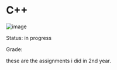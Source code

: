 # C++
![image](https://user-images.githubusercontent.com/72886944/109691072-f5828700-7b7e-11eb-8281-642106fcc36b.png)

Status: in progress

Grade: 

these are the assignments i did in 2nd year.
